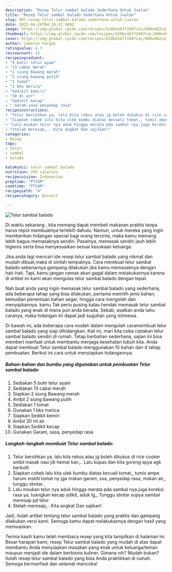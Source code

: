 ```yaml
---
description: "Resep Telur sambal balado Sederhana Untuk Jualan"
title: "Resep Telur sambal balado Sederhana Untuk Jualan"
slug: 907-resep-telur-sambal-balado-sederhana-untuk-jualan
date: 2021-04-24T04:18:47.988Z
image: https://img-global.cpcdn.com/recipes/b10be1bff2407cac/680x482cq70/telur-sambal-balado-foto-resep-utama.jpg
thumbnail: https://img-global.cpcdn.com/recipes/b10be1bff2407cac/680x482cq70/telur-sambal-balado-foto-resep-utama.jpg
cover: https://img-global.cpcdn.com/recipes/b10be1bff2407cac/680x482cq70/telur-sambal-balado-foto-resep-utama.jpg
author: Cameron Vargas
ratingvalue: 4.7
reviewcount: 15
recipeingredient:
- "5 butir telur ayam"
- "13 cabai merah"
- "2 siung Bawang merah"
- "2 siung bawang putih"
- "1 tomat"
- "1 bks merica"
- "Sedikit kemiri"
- "30 ml air"
- "Sedikit kecap"
- " Garam sasa penyedap rasa"
recipeinstructions:
- "Telur bersihkan ya, lalu kita rebus atau jg boleh dikukus di rice cooker smbil masak nasi jdi hemat kan,.. Lalu kupas dan kita goreng spya agk berkulit"
- "Siapkan cobek lalu kita ulek bumbu diatas kecuali tomat,, tumis ampe harum mskN tomat ny jga mskan garam, ssa, penyedap rasa, mskan air,, tunggu sbntar.."
- "Lalu msukan telur nya aduk hingga merata pda sambal nya juga koreksi rasa ya, tuangkan kecap sdikit, aduk lg,, Tunggu sbntar supya sambal meresap pd telur"
- "Stelah meresap,.. Kita angkat Dan sajikan!"
categories:
- Resep
tags:
- telur
- sambal
- balado

katakunci: telur sambal balado 
nutrition: 295 calories
recipecuisine: Indonesian
preptime: "PT15M"
cooktime: "PT54M"
recipeyield: "4"
recipecategory: Dessert

---
```



![Telur sambal balado](https://img-global.cpcdn.com/recipes/b10be1bff2407cac/680x482cq70/telur-sambal-balado-foto-resep-utama.jpg)

Di waktu  sekarang , kita memang dapat membeli makanan praktis tanpa harus repot membuatnya terlebih dahulu. Namun, untuk mereka yang ingin memberikan hidangan special bagi orang tercinta, maka kamu memang lebih bagus memasaknya sendiri. Pasalnya, memasak sendiri jauh lebih higienis serta bisa menyesuaikan sesuai kesukaan keluarga.

Jika anda lagi mencari ide resep telur sambal balado yang nikmat dan mudah dibuat,maka di sinilah tempatnya. Cara membuat telur sambal balado  sebenarnya gampang dilakukan jika kamu memasaknya dengan hati-hati. Tapi, kamu jangan cemas akan gagal dalam melakukannya 
karena di artikel ini kami akan mengulas telur sambal balado dengan tepat.  



Nah buat anda yang ingin memasak telur sambal balado yang sederhana, ada beberapa tahap yang bisa dilakukan, pertama memilih jenis bahan, kemudian penentuan bahan segar, hingga cara mengolah dan menyajikannya. kamu Tak perlu pusing kalau hendak memasak telur sambal balado yang enak di mana pun anda berada. Sebab, asalkan anda  tahu caranya, maka hidangan ini dapat jadi suguhan yang istimewa.

Di bawah ini, ada beberapa cara mudah dalam mengolah caramembuat telur sambal balado yang siap dihidangkan. Kali ini, mari kita coba ciptakan telur sambal balado sendiri di rumah. Tetap berbahan sederhana, sajian ini bisa memberi manfaat untuk membantu menjaga kesehatan tubuh kita. Anda dapat membuat Telur sambal balado menggunakan 10 bahan dan 4 tahap pembuatan. Berikut ini cara untuk menyiapkan hidangannya.

<!--inarticleads1-->

##### Bahan-bahan dan bumbu yang digunakan untuk pembuatan Telur sambal balado:

1. Sediakan 5 butir telur ayam
1. Sediakan 13 cabai merah
1. Siapkan 2 siung Bawang merah
1. Ambil 2 siung bawang putih
1. Sediakan 1 tomat
1. Gunakan 1 bks merica
1. Siapkan Sedikit kemiri
1. Ambil 30 ml air
1. Siapkan Sedikit kecap
1. Gunakan  Garam, sasa, penyedap rasa




<!--inarticleads2-->

##### Langkah-langkah membuat Telur sambal balado:

1. Telur bersihkan ya, lalu kita rebus atau jg boleh dikukus di rice cooker smbil masak nasi jdi hemat kan,.. Lalu kupas dan kita goreng spya agk berkulit
1. Siapkan cobek lalu kita ulek bumbu diatas kecuali tomat,, tumis ampe harum mskN tomat ny jga mskan garam, ssa, penyedap rasa, mskan air,, tunggu sbntar..
1. Lalu msukan telur nya aduk hingga merata pda sambal nya juga koreksi rasa ya, tuangkan kecap sdikit, aduk lg,, Tunggu sbntar supya sambal meresap pd telur
1. Stelah meresap,.. Kita angkat Dan sajikan!




Jadi, itulah artikel tentang  telur sambal balado  yang praktis dan gampang dilakukan versi kami. Semoga kamu dapat melakukannya dengan hasil yang memuaskan. 

Terima kasih kamu telah membaca resep yang kita tampilkan di halaman ini. Besar harapan kami, resep  Telur sambal balado yang mudah di atas dapat membantu Anda menyiapkan masakan yang enak untuk keluarga/teman maupun menjadi ide dalam berbisnis kuliner. Gimana nih? Mudah bukan? Itulah resep telur sambal balado yang bisa Anda praktikkan di rumah. Semoga bermanfaat dan selamat mencoba!

